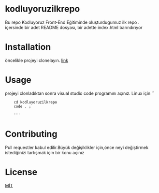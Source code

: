 # kodluyoruzilkrepo
 Bu repo Kodluyoruz Front-End Eğitiminde oluşturdugumuz ilk repo . içersinde bir adet README dosyası, bir adette index.html barındırıyor 
# Installation 
öncelikle projeyi clonelayın. 
[link](https://github.com/sahin160/kodluyoruzilkrepo.git)
# Usage 
projeyi clonladıktan sonra visual studio code programını açınız. 
Linux için 
``
 
    
        cd kodluyoruzilkrepo 
        code . ; 
        
        '''
    
    

# Contributing
Pull requestler kabul edilir.Büyük değişiklikler için,önce neyi değiştirmek istediğinizi tartışmak için bir konu açınız 

# License 
[MİT](https://choosealicense.com/licenses/mit/)


